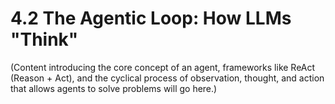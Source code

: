 # 4.2 The Agentic Loop: How LLMs "Think"

(Content introducing the core concept of an agent, frameworks like ReAct (Reason + Act), and the cyclical process of observation, thought, and action that allows agents to solve problems will go here.)
